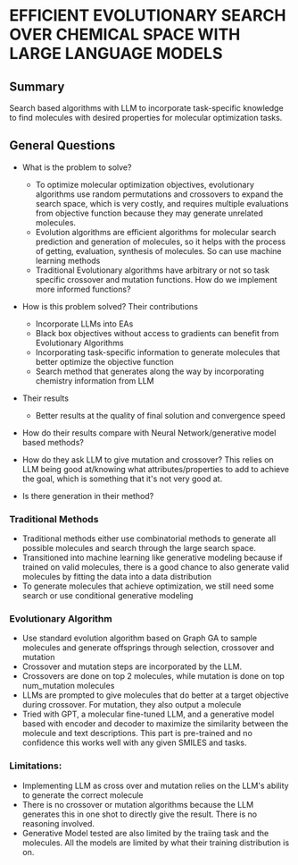 # EFFICIENT EVOLUTIONARY SEARCH OVER CHEMICAL SPACE WITH LARGE LANGUAGE MODELS 

## Summary 
Search based algorithms with LLM to incorporate task-specific knowledge to find molecules with desired properties for molecular optimization tasks. 

## General Questions 
- What is the problem to solve? 
    - To optimize molecular optimization objectives, evolutionary algorithms use random permutations and crossovers to expand the search space, which is very costly, and requires multiple evaluations from objective function because they may generate unrelated molecules.  
    - Evolution algorithms are efficient algorithms for molecular search prediction and generation of molecules, so it helps with the process of getting, evaluation, synthesis of molecules. So can use machine learning methods  
    - Traditional Evolutionary algorithms have arbitrary or not so task specific crossover and mutation functions. How do we implement more informed functions? 

- How is this problem solved? Their contributions
    - Incorporate LLMs into EAs  
    - Black box objectives without access to gradients can benefit from Evolutionary Algorithms 
    - Incorporating task-specific information to generate molecules that better optimize the objective function 
    - Search method that generates along the way by incorporating chemistry information from LLM 
- Their results 
    - Better results at the quality of final solution and convergence speed  
  
- How do their results compare with Neural Network/generative model based methods?  
  
- How do they ask LLM to give mutation and crossover? This relies on LLM being good at/knowing what attributes/properties to add to achieve the goal, which is something that it's not very good at.   
  
- Is there generation in their method?  
  


### Traditional Methods 
- Traditional methods either use combinatorial methods to generate all possible molecules and search through the large search space. 
- Transitioned into machine learning like generative modeling because if trained on valid molecules, there is a good chance to also generate valid molecules by fitting the data into a data distribution 
- To generate molecules that achieve optimization, we still need some search or use conditional generative modeling  

### Evolutionary Algorithm
- Use standard evolution algorithm based on Graph GA to sample molecules and generate offsprings through selection, crossover and mutation 
- Crossover and mutation steps are incorporated by the LLM.  
- Crossovers are done on top 2 molecules, while mutation is done on top num_mutation molecules 
- LLMs are prompted to give molecules that do better at a target objective during crossover. For mutation, they also output a molecule 
- Tried with GPT, a molecular fine-tuned LLM, and a generative model based with encoder and decoder to maximize the similarity between the molecule and text descriptions. This part is pre-trained and no confidence this works well with any given SMILES and tasks. 

### Limitations: 
- Implementing LLM as cross over and mutation relies on the LLM's ability to generate the correct molecule 
- There is no crossover or mutation algorithms because the LLM generates this in one shot to directly give the result. There is no reasoning involved.  
- Generative Model tested are also limited by the traiing task and the molecules. All the models are limited by what their training distribution is on. 
